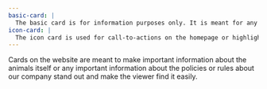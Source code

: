 ```yaml
---
basic-card: |
  The basic card is for information purposes only. It is meant for any info needed on the the page itself or information on the pet you selected.
icon-card: |
  The icon card is used for call-to-actions on the homepage or highlights on the inside pages. These use buttons and allow you to link from one page to another depending on the information is presented on the card.
---
```


Cards on the website are meant to make important information about the animals itself or any important information about the policies or rules about our company stand out and make the viewer find it easily.
